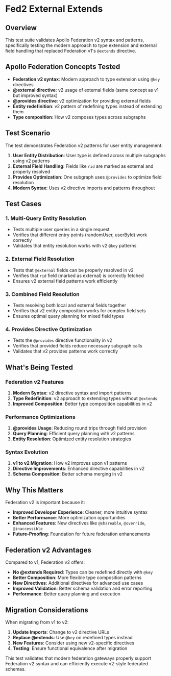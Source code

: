 # Fed2 External Extends

## Overview  
This test suite validates Apollo Federation v2 syntax and patterns, specifically testing the modern approach to type extension and external field handling that replaced Federation v1's `@extends` directive.

## Apollo Federation Concepts Tested
- **Federation v2 syntax**: Modern approach to type extension using `@key` directives
- **@external directive**: v2 usage of external fields (same concept as v1 but improved syntax)
- **@provides directive**: v2 optimization for providing external fields
- **Entity redefinition**: v2 pattern of redefining types instead of extending them
- **Type composition**: How v2 composes types across subgraphs

## Test Scenario
The test demonstrates Federation v2 patterns for user entity management:

1. **User Entity Distribution**: User type is defined across multiple subgraphs using v2 patterns
2. **External Field Handling**: Fields like `rid` are marked as external and properly resolved
3. **Provides Optimization**: One subgraph uses `@provides` to optimize field resolution
4. **Modern Syntax**: Uses v2 directive imports and patterns throughout

## Test Cases

### 1. Multi-Query Entity Resolution
- Tests multiple user queries in a single request
- Verifies that different entry points (randomUser, userById) work correctly
- Validates that entity resolution works with v2 `@key` patterns

### 2. External Field Resolution
- Tests that `@external` fields can be properly resolved in v2
- Verifies that `rid` field (marked as external) is correctly fetched
- Ensures v2 external field patterns work efficiently

### 3. Combined Field Resolution
- Tests resolving both local and external fields together
- Verifies that v2 entity composition works for complex field sets
- Ensures optimal query planning for mixed field types

### 4. Provides Directive Optimization
- Tests the `@provides` directive functionality in v2
- Verifies that provided fields reduce necessary subgraph calls
- Validates that v2 provides patterns work correctly

## What's Being Tested

### Federation v2 Features
1. **Modern Syntax**: v2 directive syntax and import patterns
2. **Type Redefinition**: v2 approach to extending types without `@extends`
3. **Improved Composition**: Better type composition capabilities in v2

### Performance Optimizations
1. **@provides Usage**: Reducing round trips through field provision
2. **Query Planning**: Efficient query planning with v2 patterns
3. **Entity Resolution**: Optimized entity resolution strategies

### Syntax Evolution
1. **v1 to v2 Migration**: How v2 improves upon v1 patterns
2. **Directive Improvements**: Enhanced directive capabilities in v2
3. **Schema Composition**: Better schema merging in v2

## Why This Matters
Federation v2 is important because it:
- **Improved Developer Experience**: Cleaner, more intuitive syntax
- **Better Performance**: More optimization opportunities
- **Enhanced Features**: New directives like `@shareable`, `@override`, `@inaccessible`
- **Future-Proofing**: Foundation for future federation enhancements

## Federation v2 Advantages
Compared to v1, Federation v2 offers:
- **No @extends Required**: Types can be redefined directly with `@key`
- **Better Composition**: More flexible type composition patterns
- **New Directives**: Additional directives for advanced use cases
- **Improved Validation**: Better schema validation and error reporting
- **Performance**: Better query planning and execution

## Migration Considerations
When migrating from v1 to v2:
1. **Update Imports**: Change to v2 directive URLs
2. **Replace @extends**: Use `@key` on redefined types instead
3. **New Features**: Consider using new v2-specific directives
4. **Testing**: Ensure functional equivalence after migration

This test validates that modern federation gateways properly support Federation v2 syntax and can efficiently execute v2-style federated schemas.